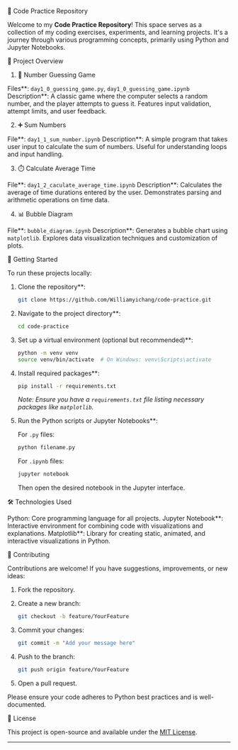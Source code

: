 
🧠 Code Practice Repository

Welcome to my **Code Practice Repository**! This space serves as a collection of my coding exercises, experiments, and learning projects. It's a journey through various programming concepts, primarily using Python and Jupyter Notebooks.

📂 Project Overview

1. 🎯 Number Guessing Game

Files**: `day1_0_guessing_game.py`, `day1_0_guessing_game.ipynb`
Description**: A classic game where the computer selects a random number, and the player attempts to guess it. Features input validation, attempt limits, and user feedback.

2. ➕ Sum Numbers

File**: `day1_1_sum_number.ipynb`
Description**: A simple program that takes user input to calculate the sum of numbers. Useful for understanding loops and input handling.

3. ⏱️ Calculate Average Time

File**: `day1_2_caculate_average_time.ipynb`
Description**: Calculates the average of time durations entered by the user. Demonstrates parsing and arithmetic operations on time data.

4. 📊 Bubble Diagram

File**: `bubble_diagram.ipynb`
Description**: Generates a bubble chart using `matplotlib`. Explores data visualization techniques and customization of plots.

🚀 Getting Started

To run these projects locally:

1. Clone the repository**:

   ```bash
   git clone https://github.com/Williamyichang/code-practice.git
   ```

2. Navigate to the project directory**:

   ```bash
   cd code-practice
   ```

3. Set up a virtual environment (optional but recommended)**:

   ```bash
   python -m venv venv
   source venv/bin/activate  # On Windows: venv\Scripts\activate
   ```

4. Install required packages**:

   ```bash
   pip install -r requirements.txt
   ```

   *Note: Ensure you have a `requirements.txt` file listing necessary packages like `matplotlib`.*

5. Run the Python scripts or Jupyter Notebooks**:

   For `.py` files:

     ```bash
     python filename.py
     ```
   For `.ipynb` files:

     ```bash
     jupyter notebook
     ```

     Then open the desired notebook in the Jupyter interface.

🛠️ Technologies Used

Python: Core programming language for all projects.
Jupyter Notebook**: Interactive environment for combining code with visualizations and explanations.
Matplotlib**: Library for creating static, animated, and interactive visualizations in Python.

🤝 Contributing

Contributions are welcome! If you have suggestions, improvements, or new ideas:

1. Fork the repository.
2. Create a new branch:

   ```bash
   git checkout -b feature/YourFeature
   ```
3. Commit your changes:

   ```bash
   git commit -m "Add your message here"
   ```
4. Push to the branch:

   ```bash
   git push origin feature/YourFeature
   ```
5. Open a pull request.

Please ensure your code adheres to Python best practices and is well-documented.

📄 License

This project is open-source and available under the [MIT License](LICENSE).

---


